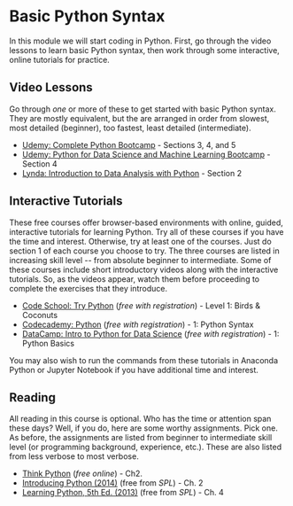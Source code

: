 # Basic Python Syntax

In this module we will start coding in Python. First, go through the video lessons to learn basic Python syntax, then work 
through some interactive, online tutorials for practice.

## Video Lessons

Go through *one* or more of these to get started with basic Python syntax. They are mostly equivalent, but the are 
arranged in order from slowest, most detailed (beginner), too fastest, least detailed (intermediate).

* [Udemy: Complete Python Bootcamp](https://www.udemy.com/complete-python-bootcamp/) - Sections 3, 4, and 5
* [Udemy: Python for Data Science and Machine Learning Bootcamp](https://www.udemy.com/python-for-data-science-and-machine-learning-bootcamp/) - Section 4
* [Lynda: Introduction to Data Analysis with Python](https://www.lynda.com/Numpy-tutorials/Introduction-Data-Analysis-Python/) - Section 2

## Interactive Tutorials

These free courses offer browser-based environments with online, guided, interactive tutorials for learning Python. 
Try all of these courses if you have the time and interest. Otherwise, try at least one of the courses. Just do section 1 of each 
course you choose to try. The three courses are listed in increasing skill level -- from absolute beginner to intermediate. Some of 
these courses include short introductory videos along with the interactive tutorials. So, as the videos appear, watch them before 
proceeding to complete the exercises that they introduce.

* [Code School: Try Python](https://www.codeschool.com/courses/try-python) (*free with registration*) - Level 1: Birds & Coconuts
* [Codecademy: Python](https://www.codecademy.com/learn/python) (*free with registration*) - 1: Python Syntax
* [DataCamp: Intro to Python for Data Science](https://campus.datacamp.com/courses/intro-to-python-for-data-science/) (*free with registration*) - 1: Python Basics

You may also wish to run the commands from these tutorials in Anaconda Python or Jupyter Notebook if you have 
additional time and interest.

## Reading

All reading in this course is optional. Who has the time or attention span these days? Well, if you do, here are 
some worthy assignments. Pick one. As before, the assignments are listed from beginner to intermediate skill level 
(or programming background, experience, etc.). These are also listed from less verbose to most verbose.

* [Think Python](http://greenteapress.com/thinkpython/html/thinkpython003.html) (*free online*) - Ch2.
* [Introducing Python (2014)](https://seattle.bibliocommons.com/item/show/3098624030_introducing_python) (free from *SPL*) - Ch. 2
* [Learning Python, 5th Ed. (2013)](https://seattle.bibliocommons.com/item/show/3098595030_learning_python) (free from *SPL*) - Ch. 4

